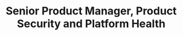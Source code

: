---
employer: GitHub
title: Senior Product Manager, Product Security and Platform Health
start_date: '2020-06-01'
---